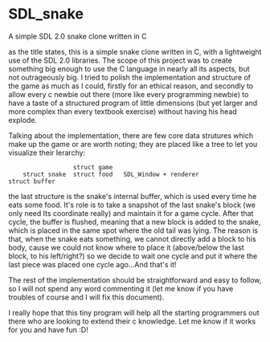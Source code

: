 # SDL_snake
A simple SDL 2.0 snake clone written in C

as the title states, this is a simple snake clone written in C, with a lightweight use of the SDL 2.0 libraries. The scope of
this project was to create something big enough to use the C language in nearly all its aspects, but not outrageously big. 
I tried to polish the implementation and structure of the game as much as I could, firstly for an ethical reason, and secondly to 
allow every c newbie out there (more like every programming newbie) to have a taste of a structured program of 
little dimensions (but yet larger and more complex than every textbook exercise) without having his head explode.

Talking about the implementation, there are few core data strutures which make up the game or are worth noting;
they are placed like a tree to let you visualize their Ierarchy:

                      struct game
        struct snake  struct food   SDL_Window + renderer
    struct buffer 

the last structure is the snake's internal buffer, which is used every time he eats some food. It's role is to
take a snapshot of the last snake's block (we only need Its coordinate really) and maintain it for a game cycle.
After that cycle, the buffer is flushed, meaning that a new block is added to the snake, which is placed in the same 
spot where the old tail was lying. The reason is that, when the snake eats something, we cannot directly add a block
to his body, cause we could not know where to place it (above/below the last block, to his left/right?) so we decide to wait
one cycle and put it where the last piece was placed one cycle ago...And that's it!

The rest of the implementation should be straightforward and easy to follow, so I will not spend any word commenting it
(let me know if you have troubles of course and I will fix this document).

I really hope that this tiny program will help all the starting programmers out there who are looking to extend their c 
knowledge. Let me know if it works for you and have fun :D!

